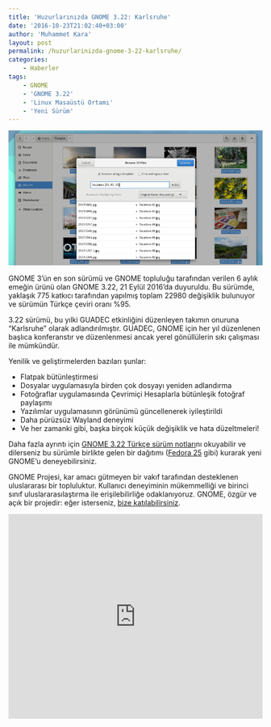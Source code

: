 ```yaml
---
title: 'Huzurlarınızda GNOME 3.22: Karlsruhe'
date: '2016-10-23T21:02:40+03:00'
author: 'Muhammet Kara'
layout: post
permalink: /huzurlarinizda-gnome-3-22-karlsruhe/
categories:
    - Haberler
tags:
    - GNOME
    - 'GNOME 3.22'
    - 'Linux Masaüstü Ortamı'
    - 'Yeni Sürüm'
---
```


![Toplu yeniden adlandırma](/media/2023/04/files-batchrenaming.png "Toplu yeniden adlandırma")

GNOME 3’ün en son sürümü ve GNOME topluluğu tarafından verilen 6 aylık emeğin ürünü olan GNOME 3.22, 21 Eylül 2016’da duyuruldu. Bu sürümde, yaklaşık 775 katkıcı tarafından yapılmış toplam 22980 değişiklik bulunuyor ve sürümün Türkçe çeviri oranı %95.

3.22 sürümü, bu yılki GUADEC etkinliğini düzenleyen takımın onuruna “Karlsruhe” olarak adlandırılmıştır. GUADEC, GNOME için her yıl düzenlenen başlıca konferanstır ve düzenlenmesi ancak yerel gönüllülerin sıkı çalışması ile mümkündür.

Yenilik ve geliştirmelerden bazıları şunlar:

- Flatpak bütünleştirmesi
- Dosyalar uygulamasıyla birden çok dosyayı yeniden adlandırma
- Fotoğraflar uygulamasında Çevrimiçi Hesaplarla bütünleşik fotoğraf paylaşımı
- Yazılımlar uygulamasının görünümü güncellenerek iyileştirildi
- Daha pürüzsüz Wayland deneyimi
- Ve her zamanki gibi, başka birçok küçük değişiklik ve hata düzeltmeleri!

Daha fazla ayrıntı için [GNOME 3.22 Türkçe sürüm notları](https://help.gnome.org/misc/release-notes/3.22/index.html.tr)nı okuyabilir ve dilerseniz bu sürümle birlikte gelen bir dağıtımı ([Fedora 25](https://getfedora.org/tr/workstation/download/) gibi) kurarak yeni GNOME’u deneyebilirsiniz.

GNOME Projesi, kar amacı gütmeyen bir vakıf tarafından desteklenen uluslararası bir topluluktur. Kullanıcı deneyiminin mükemmelliği ve birinci sınıf uluslararasılaştırma ile erişilebilirliğe odaklanıyoruz. GNOME, özgür ve açık bir projedir: eğer isterseniz, [bize katılabilirsiniz](/cevirilere-nasil-katilirim).

<iframe allow="accelerometer; autoplay; clipboard-write; encrypted-media; gyroscope; picture-in-picture; web-share" allowfullscreen="" frameborder="0" height="405" loading="lazy" src="https://www.youtube.com/embed/LhY7rpWXm1Y?feature=oembed" title="Introducing GNOME 3.22 'Karlsruhe'" width="100%"></iframe>